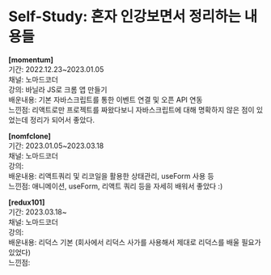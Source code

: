 # Self-Study: 혼자 인강보면서 정리하는 내용들

<b>[momentum]</b><br>
기간: 2022.12.23~2023.01.05<br>
채널: 노마드코더<br>
강의: 바닐라 JS로 크롬 앱 만들기<br>
배운내용: 기본 자바스크립트를 통한 이벤트 연결 및 오픈 API 연동<br>
느낀점: 리액트로만 프로젝트를 짜왔다보니 자바스크립트에 대해 명확하지 않은 점이 있었는데 정리가 되어서 좋았다.<br>


<b>[nomfclone]</b><br>
기간: 2023.01.05~2023.03.18<br>
채널: 노마드코더<br>
강의: <br>
배운내용: 리액트쿼리 및 리코일을 활용한 상태관리, useForm 사용 등<br>
느낀점: 애니메이션, useForm, 리액트 쿼리 등을 자세히 배워서 좋았다 :) <br>

<b>[redux101]</b><br>
기간: 2023.03.18~<br>
채널: 노마드코더<br>
강의: <br>
배운내용: 리덕스 기본 (회사에서 리덕스 사가를 사용해서 제대로 리덕스를 배울 필요가 있었다)<br>
느낀점: <br>

